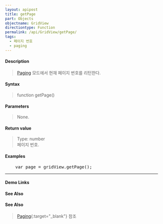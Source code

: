 ```yaml
---
layout: apipost
title: getPage
part: Objects
objectname: GridView
directiontype: Function
permalink: /api/GridView/getPage/
tags: 
  - 페이지 번호
  - paging
---
```



#### Description

> [Paging](/api/features/Paging/) 모드에서 현재 페이지 번호를 리턴한다.

#### Syntax

> function getPage()

#### Parameters

> None.

#### Return value

> Type: number  
> 페이지 번호.

#### Examples 

<pre class="prettyprint">
    var page = gridView.getPage();
</pre>

---

#### Demo Links
#### See Also

#### See Also

> [Paging](http://demo.realgrid.com/Demo/PagingRealtime#){:target="_blank"} 참조